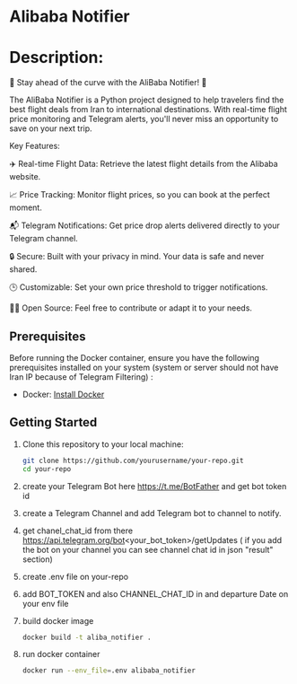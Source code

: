 # Alibaba Notifier


# Description:

🚀 Stay ahead of the curve with the AliBaba Notifier! 🛫

The AliBaba Notifier is a Python project designed to help travelers find the best flight deals from Iran to international destinations. With real-time flight price monitoring and Telegram alerts, you'll never miss an opportunity to save on your next trip.

Key Features:

✈️ Real-time Flight Data: Retrieve the latest flight details from the Alibaba website.

📈 Price Tracking: Monitor flight prices, so you can book at the perfect moment.

📬 Telegram Notifications: Get price drop alerts delivered directly to your Telegram channel.

🔒 Secure: Built with your privacy in mind. Your data is safe and never shared.

🕒 Customizable: Set your own price threshold to trigger notifications.

👨‍💻 Open Source: Feel free to contribute or adapt it to your needs.


## Prerequisites

Before running the Docker container, ensure you have the following prerequisites installed on your system 
(system or server should not have Iran IP because of Telegram Filtering) :

- Docker: [Install Docker](https://docs.docker.com/get-docker/)

## Getting Started

1. Clone this repository to your local machine:

   ```bash
   git clone https://github.com/yourusername/your-repo.git
   cd your-repo

   
2. create your Telegram Bot here https://t.me/BotFather and get bot token id 
3. create a Telegram Channel and add Telegram bot to channel to notify.
4. get chanel_chat_id from there https://api.telegram.org/bot<your_bot_token>/getUpdates 
( if you add the bot on your channel you can see channel chat id in json "result" section)

5. create .env file on your-repo
6. add BOT_TOKEN and also CHANNEL_CHAT_ID in and departure Date on your env file
7. build docker image

    ```bash
   docker build -t aliba_notifier .

8. run docker container

    ```bash
   docker run --env_file=.env alibaba_notifier

